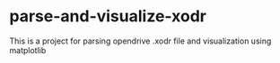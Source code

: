 # parse-and-visualize-xodr
This is a project for parsing opendrive .xodr file and visualization using matplotlib
